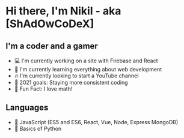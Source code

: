 # Hi there, I'm Nikil - aka [ShAdOwCoDeX]


## I'm a coder and a gamer
- 💻 I'm currently working on a site with Firebase and React
- 📖 I'm currently learning everything about web development
- 🔥 I'm currently looking to start a YouTube channel
- 🥅 2021 goals: Staying more consistent coding
- 🤔 Fun Fact: I love math!


## Languages
- 📜 JavaScript (ES5 and ES6, React, Vue, Node, Express MongoDB)
- 🐍 Basics of Python 

<!---
ShAdOwCoDeXYT/ShAdOwCoDeXYT is a ✨ special ✨ repository because its `README.md` (this file) appears on your GitHub profile.
You can click the Preview link to take a look at your changes.
--->
